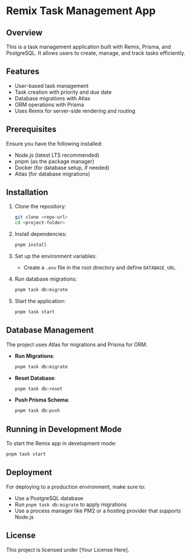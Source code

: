 # Remix Task Management App

## Overview
This is a task management application built with Remix, Prisma, and PostgreSQL. It allows users to create, manage, and track tasks efficiently.

## Features
- User-based task management
- Task creation with priority and due date
- Database migrations with Atlas
- ORM operations with Prisma
- Uses Remix for server-side rendering and routing

## Prerequisites
Ensure you have the following installed:
- Node.js (latest LTS recommended)
- pnpm (as the package manager)
- Docker (for database setup, if needed)
- Atlas (for database migrations)

## Installation
1. Clone the repository:
   ```sh
   git clone <repo-url>
   cd <project-folder>
   ```

2. Install dependencies:
   ```sh
   pnpm install
   ```

3. Set up the environment variables:
   - Create a `.env` file in the root directory and define `DATABASE_URL`.

4. Run database migrations:
   ```sh
   pnpm task db:migrate
   ```

5. Start the application:
   ```sh
   pnpm task start
   ```

## Database Management
The project uses Atlas for migrations and Prisma for ORM.

- **Run Migrations**:
  ```sh
  pnpm task db:migrate
  ```
- **Reset Database**:
  ```sh
  pnpm task db:reset
  ```
- **Push Prisma Schema**:
  ```sh
  pnpm task db:push
  ```

## Running in Development Mode
To start the Remix app in development mode:
```sh
pnpm task start
```

## Deployment
For deploying to a production environment, make sure to:
- Use a PostgreSQL database
- Run `pnpm task db:migrate` to apply migrations
- Use a process manager like PM2 or a hosting provider that supports Node.js

## License
This project is licensed under [Your License Here].

